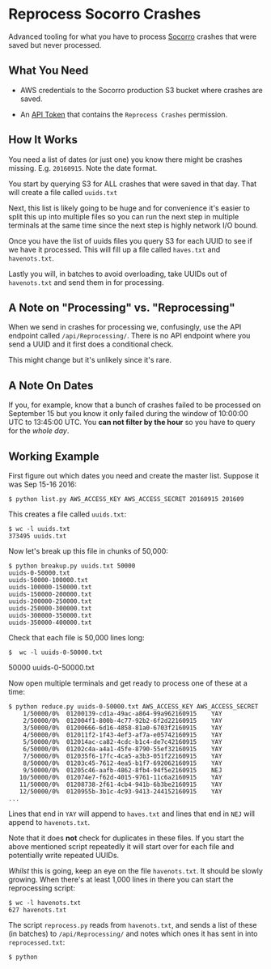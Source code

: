 Reprocess Socorro Crashes
=========================

Advanced tooling for what you have to process
[Socorro](https://crash-stats.mozilla.com) crashes that were saved
but never processed.


What You Need
-------------

* AWS credentials to the Socorro production S3 bucket where crashes are
saved.

* An [API Token](https://crash-stats.mozilla.com/api/tokens/) that
contains the `Reprocess Crashes` permission.


How It Works
------------

You need a list of dates (or just one) you know there might be crashes missing.
E.g. `20160915`. Note the date format.

You start by querying S3 for ALL crashes that were saved in that day.
That will create a file called `uuids.txt`

Next, this list is likely going to be huge and for convenience it's
easier to split this up into multiple files so you can run the next
step in multiple terminals at the same time since the next step is
highly network I/O bound.

Once you have the list of uuids files you query S3 for each UUID to
see if we have it processed. This will fill up a file called `haves.txt`
and `havenots.txt`.

Lastly you will, in batches to avoid overloading, take UUIDs out of
`havenots.txt` and send them in for processing.


A Note on "Processing" vs. "Reprocessing"
-----------------------------------------

When we send in crashes for processing we, confusingly, use the API endpoint
called `/api/Reprocessing/`. There is no API endpoint where you send a UUID
and it first does a conditional check.

This might change but it's unlikely since it's rare.


A Note On Dates
---------------

If you, for example, know that a bunch of crashes failed to be processed
on September 15 but you know it only failed during the window of
10:00:00 UTC to 13:45:00 UTC. You **can not filter by the hour** so
you have to query for the *whole day*.


Working Example
---------------

First figure out which dates you need and create the master list. Suppose
it was Sep 15-16 2016:

    $ python list.py AWS_ACCESS_KEY AWS_ACCESS_SECRET 20160915 201609

This creates a file called `uuids.txt`:

    $ wc -l uuids.txt
    373495 uuids.txt

Now let's break up this file in chunks of 50,000:

    $ python breakup.py uuids.txt 50000
    uuids-0-50000.txt
    uuids-50000-100000.txt
    uuids-100000-150000.txt
    uuids-150000-200000.txt
    uuids-200000-250000.txt
    uuids-250000-300000.txt
    uuids-300000-350000.txt
    uuids-350000-400000.txt

Check that each file is 50,000 lines long:

    $  wc -l uuids-0-50000.txt
   50000 uuids-0-50000.txt

Now open multiple terminals and get ready to process one of these at a time:

    $ python reduce.py uuids-0-50000.txt AWS_ACCESS_KEY AWS_ACCESS_SECRET
        1/50000/0%	01200139-cd1a-49ac-a864-99a962160915	YAY
        2/50000/0%	012004f1-800b-4c77-92b2-6f2d22160915	YAY
        3/50000/0%	01200666-6d16-4858-81a0-6703f2160915	YAY
        4/50000/0%	012011f2-1f43-4ef3-af7a-e05742160915	YAY
        5/50000/0%	012014ac-ca82-4cdc-b1c4-de7c42160915	YAY
        6/50000/0%	01202c4a-a4a1-45fe-8790-55ef32160915	YAY
        7/50000/0%	012035f6-17fc-4ca5-a3b3-051f22160915	YAY
        8/50000/0%	01203c45-7612-4ea5-b1f7-692062160915	YAY
        9/50000/0%	01205c46-aafb-4862-8fb4-94f5e2160915	NEJ
       10/50000/0%	012074e7-f62d-4015-9761-11c6a2160915	YAY
       11/50000/0%	01208738-2f61-4cb4-941b-6b3be2160915	YAY
       12/50000/0%	0120955b-3b1c-4c93-9413-244152160915	YAY
    ...

Lines that end in `YAY` will append to `haves.txt` and lines that end
in `NEJ` will append to `havenots.txt`.

Note that it does **not** check for duplicates in these files. If you
start the above mentioned script repeatedly it will start over for each
file and potentially write repeated UUIDs.

*Whilst* this is going, keep an eye on the file `havenots.txt`. It should
be slowly growing. When there's at least 1,000 lines in there you can start
the reprocessing script:

    $ wc -l havenots.txt
    627 havenots.txt

The script `reprocess.py` reads from `havenots.txt`, and sends a list of
these (in batches) to `/api/Reprocessing/` and notes which ones it has sent
in into `reprocessed.txt`:

    $ python

